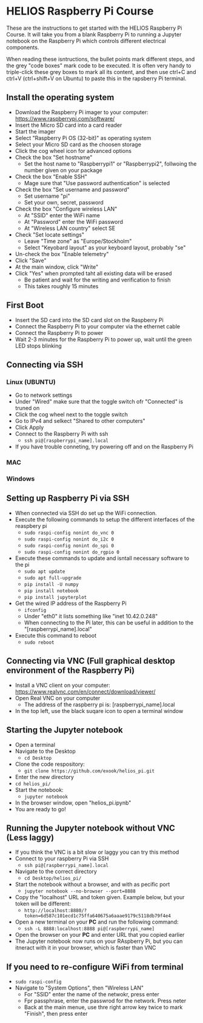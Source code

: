 # HELIOS Raspberry Pi Course
These are the instructions to get started with the HELIOS Raspberry Pi Course. It will take you from a blank Raspberry Pi to running a Jupyter notebook on the Raspberry Pi which controls different electrical components.

When reading these isntructions, the bullet points mark different steps, and the grey "code boxes" mark code to be executed. It is often very handy to triple-click these grey boxes to mark all its content, and then use ctrl+C and ctrl+V (ctrl+shift+V on Ubuntu) to paste this in the rapsberry Pi terminal.

## Install the operating system
* Download the Raspberry Pi imager to your computer: https://www.raspberrypi.com/software/
* Insert the Micro SD card into a card reader
* Start the imager
* Select "Raspberry Pi OS (32-bit)" as operating system
* Select your Micro SD card as the choosen storage
* Click the cog wheel icon for advanced options
* Check the box "Set hostname"
  * Set the host name to "Raspberrypi1" or "Raspberrypi2", follwoing the number given on your package
* Check the box "Enable SSH"
  * Mage sure that "Use password authentication" is selected
* Check the box "Set username and password"
  * Set username "pi"
  * Set your own, secret, password
* Check the box "Configure wireless LAN"
  * At "SSID" enter the WiFi name
  * At "Password" enter the WiFi password
  * At "Wireless LAN country" select SE
* Check "Set locate settings"
  * Leave "Time zone" as "Europe/Stockholm"
  * Select "Keyobard layout" as your keyboard layout, probably "se"
*  Un-check the box "Enable telemetry"
* Click "Save"
* At the main window, click "Write"
* Click "Yes" when prompted taht all existing data will be erased
  * Be patient and wait for the writing and verification to finish
  * This takes roughly 15 minutes

## First Boot
* Insert the SD card into the SD card slot on the Raspberry Pi
* Connect the Raspberry Pi to your computer via the ethernet cable
* Connect the Raspberry Pi to power
* Wait 2-3 minutes for the Raspberry Pi to power up, wait until the green LED stops blinking

## Connecting via SSH
### Linux (UBUNTU)
* Go to network settings
* Under "Wired" make sure that the toggle switch ofr "Connected" is truned on
* Click the cog wheel next to the toggle switch
* Go to IPv4 and selkect "Shared to other computers"
* Click Apply
* Connect to the Raspberry Pi with ssh
  * `ssh pi@[raspberrypi_name].local`
* If you have trouble conneting, try powering off and on the Raspberry Pi

### MAC
### Windows

## Setting up Raspberry Pi via SSH
* When connected via SSH do set up the WiFi connection.
* Execute the following commands to setup the different interfaces of the reaspbery pi
  * `sudo raspi-config nonint do_vnc 0`
  * `sudo raspi-config nonint do_i2c 0`
  * `sudo raspi-config nonint do_spi 0`
  * `sudo raspi-config nonint do_rgpio 0`
* Execute these commands to update and isntall necessary software to the pi
  * `sudo apt update`
  * `sudo apt full-upgrade`
  * `pip install -U numpy`
  * `pip install notebook`
  * `pip install jupyterplot`
* Get the wired IP address of the Raspberry Pi
  *  `ifconfig`
  *  Under "eth0" it lists something like "inet 10.42.0.248"
  *  When connecting to the Pi later, this can be useful in addition to the "[raspberrypi_name].local"
* Execute this command to reboot
  * `sudo reboot`

## Connecting via VNC (Full graphical desktop environment of the Raspberry Pi)
* Install a VNC client on your computer: https://www.realvnc.com/en/connect/download/viewer/
* Open Real VNC on your computer
  * The address of the raspberry pi is: [raspberrypi_name].local
* In the top left, use the black suqare icon to open a terminal window

## Starting the Jupyter notebook
* Open a terminal
* Navigate to the Desktop
  * `cd Desktop`
* Clone the code respository:
  *  `git clone https://github.com/exook/helios_pi.git`
*  Enter the new directory
  *  `cd helios_pi/`
* Start the notebook:
  * `jupyter notebook`
* In the browser window, open "helios_pi.ipynb"
* You are ready to go!

## Running the Jupyter notebook without VNC (Less laggy)
* If you think the VNC is a bit slow or laggy you can try this method
* Connect to your raspberry Pi via SSH
  * `ssh pi@[raspberrypi_name].local`
* Navigate to the correct directory
  * `cd Desktop/helios_pi/`
* Start the notebook without a browser, and with as pecific port
  * `jupyter notebook --no-browser --port=8888`
* Copy the "localhost" URL and token given. Example below, but your token will be different:
  * `http://localhost:8880/?token=6d587c101ecd1c75ffa640675a6aaae9179c5118db79f4e4`
* Open a new terminal on your **PC** and run the following command:
  *  `ssh -L 8888:localhost:8888 pi@[raspberrypi_name]`
* Open the browser on your **PC** and enter URL that you copied earlier
* The Jupyter notebook now runs on your RAspberry Pi, but you can itneract with it in your browser, which is faster than VNC

## If you need to re-configure WiFi from terminal
  * `sudo raspi-config`
  * Navigate to "System Options", then "Wireless LAN"
    * For "SSID" enter the name of the netwokr, press enter
    * Fpr passphrase, enter the passwrod for the network. Press neter
    * Back at the main menue, use thre right arrow key twice to mark "Finish", then press enter
